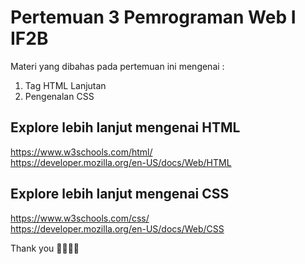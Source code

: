 # Pertemuan 3 Pemrograman Web I IF2B

Materi yang dibahas pada pertemuan ini mengenai :

1. Tag HTML Lanjutan
2. Pengenalan CSS

## Explore lebih lanjut mengenai HTML

https://www.w3schools.com/html/
<br/>
https://developer.mozilla.org/en-US/docs/Web/HTML

## Explore lebih lanjut mengenai CSS

https://www.w3schools.com/css/
<br/>
https://developer.mozilla.org/en-US/docs/Web/CSS

Thank you 👨🏻‍💻✨
